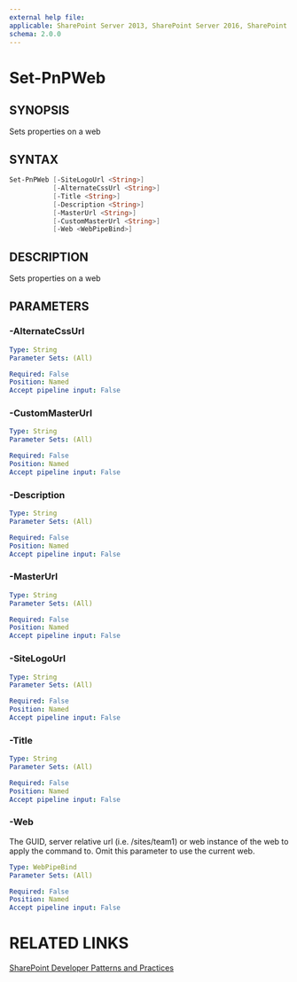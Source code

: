 ```yaml
---
external help file:
applicable: SharePoint Server 2013, SharePoint Server 2016, SharePoint Online
schema: 2.0.0
---
```

# Set-PnPWeb

## SYNOPSIS
Sets properties on a web

## SYNTAX 

```powershell
Set-PnPWeb [-SiteLogoUrl <String>]
           [-AlternateCssUrl <String>]
           [-Title <String>]
           [-Description <String>]
           [-MasterUrl <String>]
           [-CustomMasterUrl <String>]
           [-Web <WebPipeBind>]
```

## DESCRIPTION
Sets properties on a web

## PARAMETERS

### -AlternateCssUrl


```yaml
Type: String
Parameter Sets: (All)

Required: False
Position: Named
Accept pipeline input: False
```

### -CustomMasterUrl


```yaml
Type: String
Parameter Sets: (All)

Required: False
Position: Named
Accept pipeline input: False
```

### -Description


```yaml
Type: String
Parameter Sets: (All)

Required: False
Position: Named
Accept pipeline input: False
```

### -MasterUrl


```yaml
Type: String
Parameter Sets: (All)

Required: False
Position: Named
Accept pipeline input: False
```

### -SiteLogoUrl


```yaml
Type: String
Parameter Sets: (All)

Required: False
Position: Named
Accept pipeline input: False
```

### -Title


```yaml
Type: String
Parameter Sets: (All)

Required: False
Position: Named
Accept pipeline input: False
```

### -Web
The GUID, server relative url (i.e. /sites/team1) or web instance of the web to apply the command to. Omit this parameter to use the current web.

```yaml
Type: WebPipeBind
Parameter Sets: (All)

Required: False
Position: Named
Accept pipeline input: False
```

# RELATED LINKS

[SharePoint Developer Patterns and Practices](http://aka.ms/sppnp)